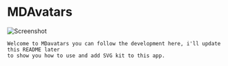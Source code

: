 # MDAvatars


![Screenshot](/master/screenshot_1.png?raw=true "Screenshot")

    Welcome to MDavatars you can follow the development here, i'll update this README later 
    to show you how to use and add SVG kit to this app.
    
